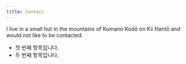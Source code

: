 ```yaml
---
title: Contact
---
```


I live in a small hut in the mountains of Kumano Kodō on Kii Hantō and would not
like to be contacted.

* 첫 번째 항목입니다.
* 두 번째 항목입니다.
